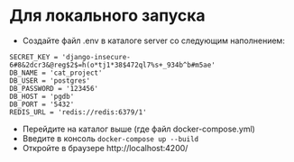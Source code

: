 # Для локального запуска

- Создайте файл .env в каталоге server со следующим наполнением:

```
SECRET_KEY = 'django-insecure-6#8&2dcr3&@reg$2$=h(o*tj1*38$472ql7%s+_934b^b#m5ae'
DB_NAME = 'cat_project'
DB_USER = 'postgres'
DB_PASSWORD = '123456'
DB_HOST = 'pgdb'
DB_PORT = '5432'
REDIS_URL = 'redis://redis:6379/1'
```

- Перейдите на каталог выше (где файл docker-compose.yml)
- Введите в консоль ``docker-compose up --build``
- Откройте в браузере http://localhost:4200/